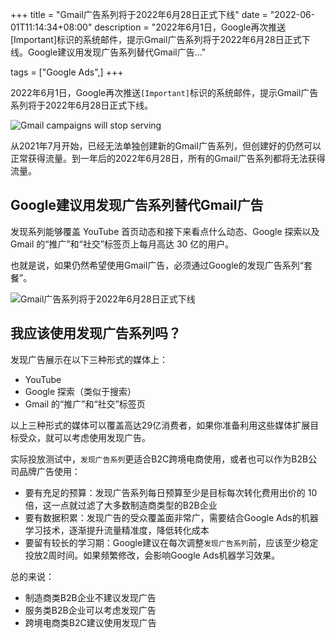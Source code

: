 +++
title = "Gmail广告系列将于2022年6月28日正式下线"
date = "2022-06-01T11:14:34+08:00"
description = "2022年6月1日，Google再次推送[Important]标识的系统邮件，提示Gmail广告系列将于2022年6月28日正式下线。Google建议用发现广告系列替代Gmail广告..."

tags = ["Google Ads",]
+++

2022年6月1日，Google再次推送`[Important]`标识的系统邮件，提示Gmail广告系列将于2022年6月28日正式下线。
<!--more-->

![Gmail campaigns will stop serving](/images/2022/0602-gmail-campaigns-will-stop-serving.jpg)

从2021年7月开始，已经无法单独创建新的Gmail广告系列，但创建好的仍然可以正常获得流量。到一年后的2022年6月28日，所有的Gmail广告系列都将无法获得流量。

## Google建议用发现广告系列替代Gmail广告

发现系列能够覆盖 YouTube 首页动态和接下来看点什么动态、Google 探索以及 Gmail 的“推广”和“社交”标签页上每月高达 30 亿的用户。

也就是说，如果仍然希望使用Gmail广告，必须通过Google的发现广告系列“套餐”。

![Gmail广告系列将于2022年6月28日正式下线](/images/2022/0602-Gmail广告系列将于2022年6月28日正式下线.svg)

## 我应该使用发现广告系列吗？

发现广告展示在以下三种形式的媒体上：
* YouTube
* Google 探索（类似于搜索）
* Gmail 的“推广”和“社交”标签页

以上三种形式的媒体可以覆盖高达29亿消费者，如果你准备利用这些媒体扩展目标受众，就可以考虑使用发现广告。

实际投放测试中，`发现广告系列`更适合B2C跨境电商使用，或者也可以作为B2B公司品牌广告使用：
* 要有充足的预算：发现广告系列每日预算至少是目标每次转化费用出价的 10 倍，这一点就过滤了大多数制造商类型的B2B企业
* 要有数据积累：发现广告的受众覆盖面非常广，需要结合Google Ads的机器学习技术，逐渐提升流量精准度，降低转化成本
* 要留有较长的学习期：Google建议在每次调整`发现广告系列`前，应该至少稳定投放2周时间。如果频繁修改，会影响Google Ads机器学习效果。

总的来说：
* 制造商类B2B企业不建议发现广告
* 服务类B2B企业可以考虑发现广告
* 跨境电商类B2C建议使用发现广告